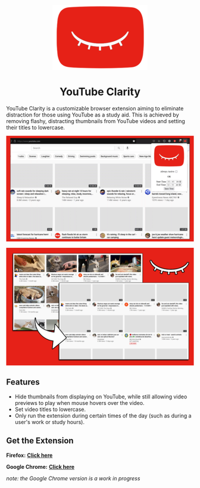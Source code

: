 
<p align="center">
<img  width="255px" src="icons/logo_on.png"></img>
</p>

<h1 align="center">
YouTube Clarity
</h1>

YouTube Clarity is a customizable browser extension aiming to eliminate distraction for those using YouTube as a study aid. This is achieved by removing flashy, distracting thumbnails from YouTube videos and setting their titles to lowercase.

<p align="center">
<img width="640px" src="demo.gif"></img>
</p>

<p align="center">
<img width="640px" src="demo_img.jpg"></img>
</p>

## Features
- Hide thumbnails from displaying on YouTube, while still allowing video previews to play when mouse hovers over the video.
- Set video titles to lowercase.
- Only run the extension during certain times of the day (such as during a user's work or study hours).

## Get the Extension
**Firefox:** 
**[Click here](https://addons.mozilla.org/en-US/firefox/addon/youtube-clarity/)**

**Google Chrome:** 
**[Click here](https://chrome.google.com/webstore/detail/youtube-clarity/cpkhmomhgphgnpcckphebmcchlcffjke)** 

*note: the Google Chrome version is a work in progress*